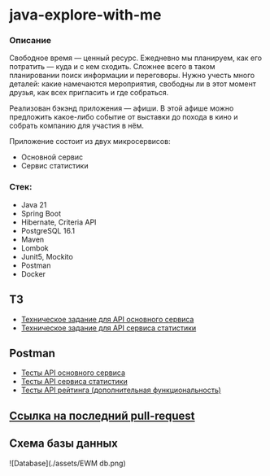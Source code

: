 # java-explore-with-me

### Описание

Свободное время — ценный ресурс. Ежедневно мы планируем, как его потратить — куда и с кем сходить.
Сложнее всего в таком планировании поиск информации и переговоры.
Нужно учесть много деталей: какие намечаются мероприятия, свободны ли в этот момент друзья, как всех пригласить и где
собраться.

Реализован бэкэнд приложения — афиши.
В этой афише можно предложить какое-либо событие от выставки до похода в кино и собрать компанию для участия в нём.

Приложение состоит из двух микросервисов:

- Основной сервис
- Сервис статистики

### Стек:

- Java 21
- Spring Boot
- Hibernate, Criteria API
- PostgreSQL 16.1
- Maven
- Lombok
- Junit5, Mockito
- Postman
- Docker

## ТЗ

- [Техническое задание для API основного сервиса](./ewm-main-service-spec.json)
- [Техническое задание для API сервиса статистики](./ewm-stats-service-spec.json)

## Postman

- [Тесты API основного сервиса](./postman/ewm-main-service.json)
- [Тесты API сервиса статистики](./postman/ewm-stat-service.json)
- [Тесты API рейтинга (дополнительная функциональность)](./postman/feature.json)

## [Ссылка на последний pull-request]()

## Схема базы данных

![Database](./assets/EWM db.png)
